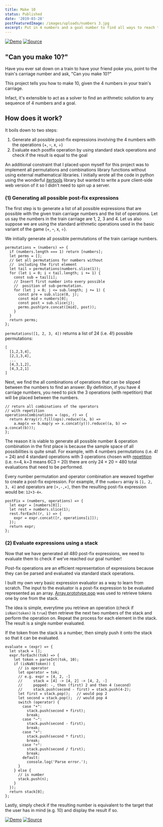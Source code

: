 ```yaml
---
title: Make 10
status: Published
date: '2019-03-28'
postFeaturedImage: /images/uploads/numbers 3.jpg
excerpt: Put in 4 numbers and a goal number to find all ways to reach the goal using +, –, × and ÷.
---
```


[![Demo](/images/demo.svg)](https://make10.sanjayn.com/) [![Source](/images/source.svg)](https://github.com/snjay/make10)

## "Can you make 10?"
Have you ever sat down on a train to have your friend poke you, point to the train's carriage number and ask, "Can you make 10?"

This project tells you how to make 10, given the 4 numbers in your train's carriage.

Infact, it's extensible to act as a solver to find an arithmetic solution to any sequence of 4 numbers and a goal.

## How does it work?
It boils down to two steps:

1. Generate all possible post-fix expressions involving the 4 numbers with the operations (+, –, x, ÷)
2. Evaluate each postfix operation by using standard stack operations and check if the result is equal to the goal

An additional constraint that I placed upon myself for this project was to implement all permutations and combinations library functions without using external mathematical libraries.  I initially wrote all the code in python using the wonderful [itertools](https://docs.python.org/3/library/itertools.html) library but wanted to write a pure client-side web version of it so I didn't need to spin up a server.

### (1) Generating all possible post-fix expressions
The first step is to generate a list of all possible expressions that are possible with the given train carriage numbers and the list of operations. Let us say the numbers in the train carriage are 1, 2, 3 and 4. Let us also suppose we are using the standard arithmetic operations used in the basic variant of the game  (+, –, x, ÷).

We initially generate all possible permutations of the train carriage numbers.

```
permutations = (numbers) => {
  if (numbers.length === 1) return [numbers];
  let perms = [];
  // Get all permutations for numbers without 
  //  including the first element
  let tail = permutations(numbers.slice(1));
  for (let i = 0; i < tail.length; i += 1) {
    const sub = tail[i];
    // Insert first number into every possible 
    //  position of sub-permutation.
    for (let j = 0; j <= sub.length; j += 1) {
      const pre = sub.slice(0, j);
      const mid = numbers[0];
      const post = sub.slice(j);
      perms.push(pre.concat([mid], post));
    }
  }
  return perms;
};
```

`permutations([1, 2, 3, 4])` returns a list of 24 (i.e. 4!) possible permutations:
```
[
  [1,2,3,4], 
  [2,1,3,4],
  ...
  [4,3,1,2],
  [4,3,2,1]
]
```

Next, we find the all combinations of operations that can be slipped between the numbers to find an answer. By definition, if you have 4 carriage numbers, you need to pick the 3 operations (with repetition) that will be placed between the numbers.

```
// return all combinations of the operators
// with repetition
operationsCombinations = (ops, r) => {
  return Array(r).fill(ops).reduce((a, b) =>
    a.map(x => b.map(y => x.concat(y))).reduce((a, b) => a.concat(b)));
};
```

The reason it is viable to generate all possible number & operation combination in the first place is because the sample space of all possibilities is quite small. For example, with 4 numbers permutations (i.e. 4! = 24) and 4 standard operations with 3 operations chosen with  [repetition](https://en.wikipedia.org/wiki/Combination#Number_of_combinations_with_repetition) (i.e. n=4, k=3 means 6C3 = 20) there are only 24 × 20 = 480  total evaluations that need to be performed.

Every number permutation and operator combination are weaved together to create a post-fix expression. For example, if the `numbers` array is `[1, 2, 3, 4]` and operators are `[+,-,×]`, then the resulting post-fix expression would be: `12+3-4×`.

```
postFix = (numbers, operations) => {
  let expr = [numbers[0]];
  let rest = numbers.slice(1);
  rest.forEach((r, i) => {
    expr = expr.concat([r, operations[i]]);
  });
  return expr;
};
```

### (2) Evaluate expressions using a stack
Now that we have generated all 480 post-fix expressions, we need to evaluate them to check if we've reached our goal number!

Post-fix operations are an efficient representation of expressions because they can be parsed and evaluated via standard stack operations.

I built my own very basic expression evaluator as a way to learn from scratch. The input to the evaluator is a post-fix expression to be evaluated represented as an array. [Array.prototype.pop](https://developer.mozilla.org/en-US/docs/Web/JavaScript/Reference/Global_Objects/Array/pop) was used to retrieve tokens one by one from the stack. 

The idea is simple, everytime you retrieve an operation (check if `isNan(token)` is `true`) then retrieve the next two numbers of the stack and perform the operation on. Repeat the process for each element in the stack. The result is a single number evaluated. 

If the token from the stack is a number, then simply push it onto the stack so that it can be evaluated.

```
evaluate = (expr) => {
  let stack = [];
  expr.forEach((tok) => {
    let token = parseInt(tok, 10);
    if (isNaN(token)) {
      // is operator
      let operator = tok;
      // e.g. expr = [4, 2, -]
      //     stack = [4] -> [4, 2] -> [4, 2, -]
      //     popped: -, then (first) 2 and then 4 (second)
      //     stack.push(second - first) = stack.push(4-2);
      let first = stack.pop();   // would pop 2
      let second = stack.pop();  // would pop 4
      switch (operator) {
        case "+":
          stack.push(second + first);
          break;
        case "–":
          stack.push(second - first);
          break;
        case "×":
          stack.push(second * first);
          break;
        case "÷":
          stack.push(second / first);
          break;
        default:
          console.log('Parse error.');
      }
    } else {
      // is number
      stack.push(n);
    }
  });
  return stack[0];
};
```

Lastly, simply check if the resulting number is equivalent to the target that the user has in mind (e.g. 10) and display the result if so.

[![Demo](/images/demo.svg)](https://make10.sanjayn.com/) [![Source](/images/source.svg)](https://github.com/snjay/make10)
